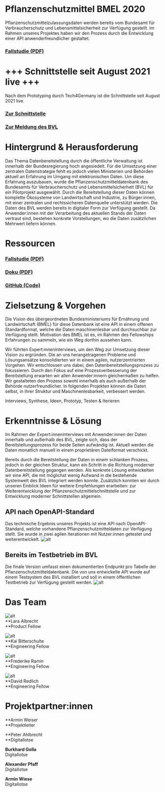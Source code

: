 # **Pflanzenschutzmittel BMEL 2020**


Pflanzenschutzmittelzulassungsdaten werden bereits vom Bundesamt für Verbraucherschutz und Lebensmittelsicherheit zur Verfügung gestellt. Im Rahmen unseres Projektes haben wir den Prozess durch die Entwicklung einer API anwenderfreundlicher gestaltet.


### [Fallstudie (PDF)](f1_PSM_Fallstudie.pdf)


# +++ Schnittstelle seit August 2021 live +++

Nach dem Prototyping durch Tech4Germany ist die Schnittstelle seit August 2021 live. 


### [Zur Schnittstelle](https://psm-api.bvl.bund.de/)


### [Zur Meldung des BVL](https://www.bvl.bund.de/SharedDocs/Fachmeldungen/04_pflanzenschutzmittel/2021/2021_08_16_Fa_Testphase_PSM_Zulassungsdaten_API.html) 


# Hintergrund & Herausforderung

Das Thema Datenbereitstellung durch die öffentliche Verwaltung ist innerhalb der Bundesregierung hoch angesiedelt. Für die Umsetzung einer zentralen Datenstrategie fehlt es jedoch vielen Ministerien und Behörden aktuell an Erfahrung im Umgang mit elektronischen Daten. Um diese Erfahrung auszubauen, wurde die Pflanzenschutzmitteldatenbank des Bundesamts für Verbraucherschutz und Lebensmittelsicherheit (BVL) für ein Pilotprojekt ausgewählt. Durch die Bereitstellung dieser Daten können komplette Ökosysteme von Landwirtschaft und Industrie, zu Bürger:innen, mit einer zentralen und rechtssicheren Datenquelle unterstützt werden. Die Daten des BVL werden bereits in digitaler Form zur Verfügung gestellt. Da Anwender:innen mit der Verarbeitung des aktuellen Stands der Daten vertraut sind, bestehen konkrete Vorstellungen, wo die Daten zusätzlichen Mehrwert liefern können.


# Ressourcen


### [Fallstudie (PDF)](f1_PSM_Fallstudie.pdf)


### [Doku (PDF)](f2_PSM_Projektdokumentation_final.pdf)


### [GitHub (Code)](https://github.com/tech4germany/psm.api.v1)


# Zielsetzung & Vorgehen

Die Vision des übergeordneten Bundesministeriums für Ernährung und Landwirtschaft (BMEL) für diese Datenbank ist eine API in einem offenen Standardformat, welche die Daten maschinenlesbar und durchsuchbar zur Verfügung stellt. Motivation des BMEL ist es, im Rahmen des Fellowships Erfahrungen zu sammeln, wie ein Weg dorthin aussehen kann. 

Wir führten Expert:inneninterviews, um den Weg zur Umsetzung dieser Vision zu ergründen.  Die an uns herangetragenen Probleme und Lösungsansätze konsolidierten wir in einem agilen, nutzerzentrierten Vorgehen. Wir entschlossen uns dabei, den Datenbereitstellungsprozess zu fokussieren. Durch den Fokus auf eine Prozessverbesserung der Bereitstellung erwarten wir allen Anwender:innern gleichermaßen zu helfen. Wir gestalteten den Prozess sowohl innerhalb als auch außerhalb der Behörde nutzerfreundlicher. In folgenden Projekten können die Daten selbst, in ihrer Struktur und Maschinenlesbarkeit, verbessert werden.


Interviews, Synthese, Ideen, Prototyp, Testen & Iterieren


# Erkenntnisse & Lösung

Im Rahmen der Expert:inneninterviews mit Anwender:innen der Daten innerhalb und außerhalb des BVL, zeigte sich, dass der Bereitstellungsprozess für beide Seiten aufwändig ist. Aktuell werden die Daten monatlich manuell in einem proprietären Dateiformat verschickt.

Bereits durch die Bereitstellung der Daten in einem schlanken Prozess, jedoch in der gleichen Struktur, kann ein Schritt in die Richtung moderner Datenbereitstellung gegangen werden. Als konkrete Lösung entwickelten wir eine API, die mit möglichst wenig Aufwand in die bestehende Systemwelt des BVL integriert werden konnte. Zusätzlich konnten wir durch unseren Einblick Ideen für weitere Empfehlungen erarbeiten: zur Weiterentwicklung der Pflanzenschutzmittelschnittstelle und zur Entwicklung moderner Schnittstellen allgemein.


## API nach OpenAPI-Standard

Das technische Ergebnis unseres Projekts ist eine API nach OpenAPI-Standard, welche vorhandene Pflanzenschutzmitteldaten zur Verfügung stellt. Sie wurde in zwei agilen Iterationen mit Nutzer:innen getestet und weiterentwickelt. 
![alt](1_frame_generic_light-1-1280x871.png)

## Bereits im Testbetrieb im BVL

Die finale Version umfasst einen dokumentierten Endpunkt pro Tabelle der Pflanzenschutzmitteldatenbank. Die von uns entwickelte API wurde auf einem Testsystem des BVL installiert und soll in einem öffentlichen Testbetrieb zur Verfügung gestellt werden.
![alt](2_frame_generic_light-2-1280x861.png)

# Das Team

![alt](3_Fellow-Lara-Albrecht-Profilfoto-1-1280x1601.jpg) \
**Lara Albrecht \
**Product Fellow

![alt](4_Fellow-Kai-Bitterschule-Profilbild_.jpg) \
**Kai Bitterschulte \
**Engineering Fellow

![alt](5_Fellow-Frederike-Ramin-Profilfoto_-1280x1600.jpg) \
**Frederike Ramin \
**Engineering Fellow

![alt](6_Fellow-David-Redlich-Profilfoto-2-1280x1600.jpg) \
**David Redlich \
**Engineering Fellow


# Projektpartner:innen

**Armin Weiser \
**Projektleiter

**Peter Ahlbrecht \
**Digitallotse

**Burkhard Golla** \
Digitallotse

**Alexander Pfaff** \
Digitallotse

**Armin Wiese** \
Digitallotse
